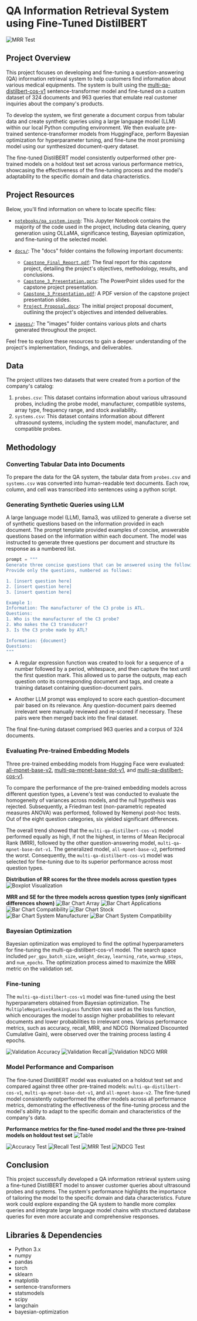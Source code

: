 # QA Information Retrieval System using Fine-Tuned DistilBERT

![MRR Test](images/accuracy_test_plot.png)

## Project Overview

This project focuses on developing and fine-tuning a question-answering (QA) information retrieval system to help customers find information about various medical equipments. The system is built using the [multi-qa-distilbert-cos-v1](https://huggingface.co/sentence-transformers/multi-qa-distilbert-cos-v1) sentence-transformer model and fine-tuned on a custom dataset of 324 documents and 963 queries that emulate real customer inquiries about the company's products.

To develop the system, we first generate a document corpus from tabular data and create synthetic queries using a large language model (LLM) within our local Python computing environment. We then evaluate pre-trained sentence-transformer models from HuggingFace, perform Bayesian optimization for hyperparameter tuning, and fine-tune the most promising model using our synthesized document-query dataset.

The fine-tuned DistilBERT model consistently outperformed other pre-trained models on a holdout test set across various performance metrics, showcasing the effectiveness of the fine-tuning process and the model's adaptability to the specific domain and data characteristics.

## Project Resources

Below, you'll find information on where to locate specific files:

- [`notebooks/qa_system.ipynb`](notebooks/qa_system.ipynb): This Jupyter Notebook contains the majority of the code used in the project, including data cleaning, query generation using OLLaMA, significance testing, Bayesian optimization, and fine-tuning of the selected model.

- [`docs/`](docs/): The "docs" folder contains the following important documents:
  - [`Capstone_Final_Report.pdf`](docs/Capstone_Final_Report.pdf): The final report for this capstone project, detailing the project's objectives, methodology, results, and conclusions.
  - [`Capstone_3_Presentation.pptx`](docs/Capstone_3_Presentation.pptx): The PowerPoint slides used for the capstone project presentation.
  - [`Capstone_3_Presentation.pdf`](docs/Capstone_3_Presentation.pdf): A PDF version of the capstone project presentation slides.
  - [`Project Proposal.docx`](docs/Project_Proposal.docx): The initial project proposal document, outlining the project's objectives and intended deliverables.

- [`images/`](images/): The "images" folder contains various plots and charts generated throughout the project.

Feel free to explore these resources to gain a deeper understanding of the project's implementation, findings, and deliverables.

## Data

The project utilizes two datasets that were created from a portion of the company's catalog:

1. `probes.csv`: This dataset contains information about various ultrasound probes, including the probe model, manufacturer, compatible systems, array type, frequency range, and stock availability.
2. `systems.csv`: This dataset contains information about different ultrasound systems, including the system model, manufacturer, and compatible probes.

## Methodology

### Converting Tabular Data into Documents

To prepare the data for the QA system, the tabular data from `probes.csv` and `systems.csv` was converted into human-readable text documents. Each row, column, and cell was transcribed into sentences using a python script.

### Generating Synthetic Queries using LLM

A large language model (LLM), llama3, was utilized to generate a diverse set of synthetic questions based on the information provided in each document. The prompt template provided examples of concise, answerable questions based on the information within each document. The model was instructed to generate three questions per document and structure its response as a numbered list.

```python
prompt = """
Generate three concise questions that can be answered using the following information, similar to the example provided. 
Provide only the questions, numbered as follows:

1. [insert question here]
2. [insert question here]
3. [insert question here]

Example 1:
Information: The manufacturer of the C3 probe is ATL.
Questions:
1. Who is the manufacturer of the C3 probe?
2. Who makes the C3 transducer?
3. Is the C3 probe made by ATL?

Information: {document}
Questions: 
"""
```

- A regular expression function was created to look for a sequence of a number followed by a period, whitespace, and then capture the text until the first question mark. This allowed us to parse the outputs, map each question onto its corresponding document and tags, and create a training dataset containing question-document pairs.

- Another LLM prompt was employed to score each question-document pair based on its relevance. Any question-document pairs deemed irrelevant were manually reviewed and re-scored if necessary. These pairs were then merged back into the final dataset.

The final fine-tuning dataset comprised 963 queries and a corpus of 324 documents.

### Evaluating Pre-trained Embedding Models

Three pre-trained embedding models from Hugging Face were evaluated: [all-mpnet-base-v2](https://huggingface.co/sentence-transformers/all-mpnet-base-v2), [multi-qa-mpnet-base-dot-v1](https://huggingface.co/sentence-transformers/multi-qa-mpnet-base-dot-v1), and [multi-qa-distilbert-cos-v1](https://huggingface.co/sentence-transformers/multi-qa-distilbert-cos-v1).

To compare the performance of the pre-trained embedding models across different question types, a Levene's test was conducted to evaluate the homogeneity of variances across models, and the null hypothesis was rejected. Subsequently, a Friedman test (non-parametric repeated measures ANOVA) was performed, followed by Nemenyi post-hoc tests. Out of the eight question categories, six yielded significant differences.

The overall trend showed that the `multi-qa-distilbert-cos-v1` model performed equally as high, if not the highest, in terms of Mean Reciprocal Rank (MRR), followed by the other question-answering model, `multi-qa-mpnet-base-dot-v1`. The generalized model, `all-mpnet-base-v2`, performed the worst. Consequently, the `multi-qa-distilbert-cos-v1` model was selected for fine-tuning due to its superior performance across most question types.

**Distribution of RR scores for the three models across question types**
![Boxplot Visualization](images/boxplot.png)

**MRR and SE for the three models across question types (only significant differences shown)**
![Bar Chart Array](images/bar_chart_array_type.png)
![Bar Chart Applications](images/bar_chart_applications.png)
![Bar Chart Compatibility](images/bar_chart_compatibility.png)
![Bar Chart Stock](images/bar_chart_stock.png)
![Bar Chart System Manufacturer](images/bar_chart_systems_manufacturer.png)
![Bar Chart System Compatibility](images/bar_chart_systems_compatibility.png)

### Bayesian Optimization

Bayesian optimization was employed to find the optimal hyperparameters for fine-tuning the multi-qa-distilbert-cos-v1 model. The search space included `per_gpu_batch_size`, `weight_decay`, `learning_rate`, `warmup_steps`, and `num_epochs`. The optimization process aimed to maximize the MRR metric on the validation set.

### Fine-tuning

The `multi-qa-distilbert-cos-v1` model was fine-tuned using the best hyperparameters obtained from Bayesian optimization. The `MultipleNegativesRankingLoss` function was used as the loss function, which encourages the model to assign higher probabilities to relevant documents and lower probabilities to irrelevant ones. Various performance metrics, such as accuracy, recall, MRR, and NDCG (Normalized Discounted Cumulative Gain), were observed over the training process lasting 4 epochs.

![Validation Accuracy](images/val_accuracy.png)
![Validation Recall](images/val_recall.png)
![Validation NDCG MRR](images/val_ndcg_mrr.png)

### Model Performance and Comparison

The fine-tuned DistilBERT model was evaluated on a holdout test set and compared against three other pre-trained models: `multi-qa-distilbert-cos-v1`, `multi-qa-mpnet-base-dot-v1`, and `all-mpnet-base-v2`. The fine-tuned model consistently outperformed the other models across all performance metrics, demonstrating the effectiveness of the fine-tuning process and the model's ability to adapt to the specific domain and characteristics of the company's data.

**Performance metrics for the fine-tuned model and the three pre-trained models on holdout test set**
![Table](images/results_table.png)

![Accuracy Test](images/accuracy_test_plot.png)
![Recall Test](images/recall_test_plot.png)
![MRR Test](images/mrr_test_plot.png)
![NDCG Test](images/ndcg_test_plot.png)

## Conclusion

This project successfully developed a QA information retrieval system using a fine-tuned DistilBERT model to answer customer queries about ultrasound probes and systems. The system's performance highlights the importance of tailoring the model to the specific domain and data characteristics. Future work could explore expanding the QA system to handle more complex queries and integrate large language model chains with structured database queries for even more accurate and comprehensive responses.

## Libraries & Dependencies

- Python 3.x
- numpy
- pandas
- torch
- sklearn
- matplotlib
- sentence-transformers
- statsmodels
- scipy
- langchain
- bayesian-optimization